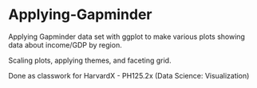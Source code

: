 # Applying-Gapminder
Applying Gapminder data set with ggplot to make various plots showing data about income/GDP by region. 

Scaling plots, applying themes, and faceting grid.


Done as classwork for HarvardX - PH125.2x (Data Science: Visualization)

